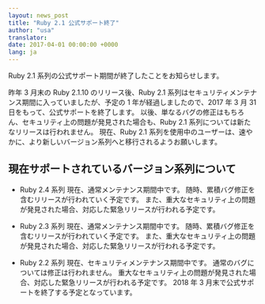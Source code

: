 ```yaml
---
layout: news_post
title: "Ruby 2.1 公式サポート終了"
author: "usa"
translator:
date: 2017-04-01 00:00:00 +0000
lang: ja
---
```


Ruby 2.1 系列の公式サポート期間が終了したことをお知らせします。

昨年 3 月末の Ruby 2.1.10 のリリース後、Ruby 2.1 系列はセキュリティメンテナンス期間に入っていましたが、予定の 1 年が経過しましたので、2017 年 3 月 31 日をもって、公式サポートを終了します。
以後、単なるバグの修正はもちろん、セキュリティ上の問題が発見された場合も、Ruby 2.1 系列については新たなリリースは行われません。
現在、Ruby 2.1 系列を使用中のユーザーは、速やかに、より新しいバージョン系列へと移行されるようお願いします。

## 現在サポートされているバージョン系列について

* Ruby 2.4 系列
  現在、通常メンテナンス期間中です。
  随時、累積バグ修正を含むリリースが行われていく予定です。
  また、重大なセキュリティ上の問題が発見された場合、対応した緊急リリースが行われる予定です。

* Ruby 2.3 系列
  現在、通常メンテナンス期間中です。
  随時、累積バグ修正を含むリリースが行われていく予定です。
  また、重大なセキュリティ上の問題が発見された場合、対応した緊急リリースが行われる予定です。

* Ruby 2.2 系列
  現在、セキュリティメンテナンス期間中です。
  通常のバグについては修正は行われません。
  重大なセキュリティ上の問題が発見された場合、対応した緊急リリースが行われる予定です。
  2018 年 3 月末で公式サポートを終了する予定となっています。
